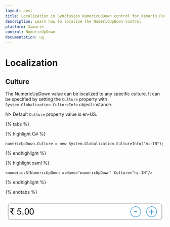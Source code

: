 ```yaml
---
layout: post
title: Localization in Syncfusion NumericUpDown control for Xamarin.Forms
description: Learn how to localize the NumericUpDown control
platform: Xamarin
control: NumericUpDown
documentation: ug
---
```

# Localization

## Culture

The NumericUpDown value can be localized to any specific culture. It can be specified by setting the `Culture` property with `System.Globalization.CultureInfo` object instance.

N> Default `Culture` property value is en-US.

{% tabs %}

{% highlight C# %}

	numericUpDown.Culture = new System.Globalization.CultureInfo("hi-IN");
	
{% endhighlight %}

{% highlight xaml %}

	<numeric:SfNumericUpDown x:Name="numericUpDown" Culture="hi-IN"/>
	
{% endhighlight %}

{% endtabs %}


![](images/Culture.png)




